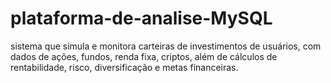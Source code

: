 # plataforma-de-analise-MySQL
sistema que simula e monitora carteiras de investimentos de usuários, com dados de ações, fundos, renda fixa, criptos, além de cálculos de rentabilidade, risco, diversificação e metas financeiras.
